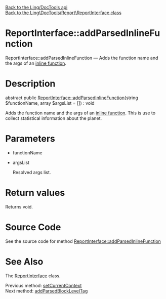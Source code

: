 [Back to the Ling/DocTools api](https://github.com/lingtalfi/DocTools/blob/master/doc/api/Ling/DocTools.md)<br>
[Back to the Ling\DocTools\Report\ReportInterface class](https://github.com/lingtalfi/DocTools/blob/master/doc/api/Ling/DocTools/Report/ReportInterface.md)


ReportInterface::addParsedInlineFunction
================



ReportInterface::addParsedInlineFunction — Adds the function name and the args of an [inline function](https://github.com/lingtalfi/DocTools/blob/master/doc/pages/doctool-markup-language.md#inline-functions).




Description
================


abstract public [ReportInterface::addParsedInlineFunction](https://github.com/lingtalfi/DocTools/blob/master/doc/api/Ling/DocTools/Report/ReportInterface/addParsedInlineFunction.md)(string $functionName, array $argsList = []) : void




Adds the function name and the args of an [inline function](https://github.com/lingtalfi/DocTools/blob/master/doc/pages/doctool-markup-language.md#inline-functions).
This is use to collect statistical information about the planet.




Parameters
================


- functionName

    

- argsList

    Resolved args list.


Return values
================

Returns void.








Source Code
===========
See the source code for method [ReportInterface::addParsedInlineFunction](https://github.com/lingtalfi/DocTools/blob/master/Report/ReportInterface.php#L132-L132)


See Also
================

The [ReportInterface](https://github.com/lingtalfi/DocTools/blob/master/doc/api/Ling/DocTools/Report/ReportInterface.md) class.

Previous method: [setCurrentContext](https://github.com/lingtalfi/DocTools/blob/master/doc/api/Ling/DocTools/Report/ReportInterface/setCurrentContext.md)<br>Next method: [addParsedBlockLevelTag](https://github.com/lingtalfi/DocTools/blob/master/doc/api/Ling/DocTools/Report/ReportInterface/addParsedBlockLevelTag.md)<br>

